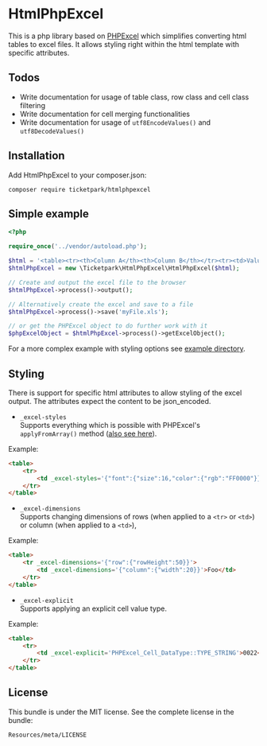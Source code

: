 # HtmlPhpExcel

This is a php library based on [PHPExcel](https://github.com/PHPOffice/PHPExcel) which simplifies converting html tables to excel files. It allows styling right within the html template with specific attributes.

## Todos
* Write documentation for usage of table class, row class and cell class filtering
* Write documentation for cell merging functionalities
* Write documentation for usage of `utf8EncodeValues()` and `utf8DecodeValues()`

## Installation

Add HtmlPhpExcel to your composer.json:

```
composer require ticketpark/htmlphpexcel
```


## Simple example
```php
<?php

require_once('../vendor/autoload.php');

$html = '<table><tr><th>Column A</th><th>Column B</th></tr><tr><td>Value A</td><td>Value B</td></tr></table>';
$htmlPhpExcel = new \Ticketpark\HtmlPhpExcel\HtmlPhpExcel($html);

// Create and output the excel file to the browser
$htmlPhpExcel->process()->output();

// Alternatively create the excel and save to a file
$htmlPhpExcel->process()->save('myFile.xls');

// or get the PHPExcel object to do further work with it
$phpExcelObject = $htmlPhpExcel->process()->getExcelObject();

```

For a more complex example with styling options see [example directory](example).

## Styling
There is support for specific html attributes to allow styling of the excel output. The attributes expect the content to be json_encoded.

* `_excel-styles`<br>Supports everything which is possible with PHPExcel's `applyFromArray()` method ([also see here](http://phpexcel.codeplex.com/discussions/206914)).

Example:
```html
<table>
    <tr>
        <td _excel-styles='{"font":{"size":16,"color":{"rgb":"FF0000"}}}'>Foo</td>
    </tr>
</table>
```

* `_excel-dimensions`<br>Supports changing dimensions of rows (when applied to a `<tr>` or `<td>`) or column (when applied to a `<td>`),

Example:
```html
<table>
    <tr _excel-dimensions='{"row":{"rowHeight":50}}'>
        <td _excel-dimensions='{"column":{"width":20}}'>Foo</td>
    </tr>
</table>
```

* `_excel-explicit`<br>Supports applying an explicit cell value type.

Example:
```html
<table>
    <tr>
        <td _excel-explicit='PHPExcel_Cell_DataType::TYPE_STRING'>0022</td>
    </tr>
</table>
```

## License
This bundle is under the MIT license. See the complete license in the bundle:

    Resources/meta/LICENSE
